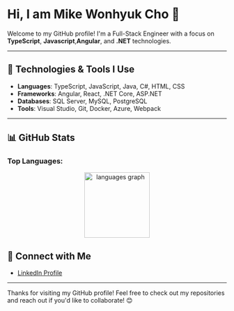 # Hi, I am Mike Wonhyuk Cho 👋

Welcome to my GitHub profile! I'm a Full-Stack Engineer with a focus on **TypeScript**, **Javascript**,**Angular**, and **.NET** technologies.

---

## 🚀 Technologies & Tools I Use
- **Languages**: TypeScript, JavaScript, Java, C#, HTML, CSS
- **Frameworks**: Angular, React, .NET Core, ASP.NET
- **Databases**: SQL Server, MySQL, PostgreSQL
- **Tools**: Visual Studio, Git, Docker, Azure, Webpack

---

## 📊 GitHub Stats

### Top Languages:
<div align="center">
  <img src="https://github-readme-stats.vercel.app/api/top-langs?username=zzangzwh1&locale=en&hide_title=false&layout=compact&card_width=320&langs_count=5&theme=dracula&hide_border=false" height="150" alt="languages graph" />
</div>



## 🤝 Connect with Me

- [LinkedIn Profile](https://www.linkedin.com/in/wonhyuk-cho-362502239)


---



Thanks for visiting my GitHub profile! Feel free to check out my repositories and reach out if you'd like to collaborate! 😊
